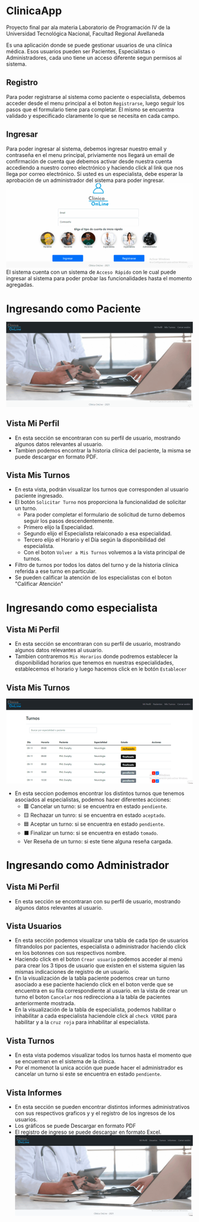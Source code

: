 # ClinicaApp

Proyecto final par ala materia Laboratorio de Programación IV de la Universidad Tecnológica Nacional, Facultad Regional Avellaneda

Es una aplicación donde se puede gestionar usuarios de una clínica médica. Esos usuarios pueden ser Pacientes, Especialistas o Administradores, cada uno tiene un acceso diferente segun permisos al sistema.

## Registro

Para poder registrarse al sistema como paciente o especialista, debemos acceder desde el menu principal a el boton `Registrarse`, luego seguir los pasos que el formulario tiene para completar. El mismo se encuentra validado y especificado claramente lo que se necesita en cada campo.

## Ingresar

Para poder ingresar al sistema, debemos ingresar nuestro email y contraseña en el menu principal, priviamente nos llegará un email de confirmación de cuenta que debemos activar desde nuestra cuenta accediendo a nuestro correo electrónico y haciendo click al link que nos llega por correo electrónico. 
Si usted es un especialista, debe esperar la aprobación de un administrador del sistema para poder ingresar.
![principal](https://github.com/barbosalucas278/imagenes-readme/blob/main/ejemplo-login.gif)
El sistema cuenta con un sistema de `Acceso Rápido` con le cual puede ingresar al sistema para poder probar las funcionalidades hasta el momento agregadas.

# Ingresando como Paciente
![principal](https://github.com/barbosalucas278/imagenes-readme/blob/main/ejemplo-vista-paciente.gif)
## Vista Mi Perfil

- En esta sección se encontraran con su perfil de usuario, mostrando algunos datos relevantes al usuario.
- Tambien podemos encontrar la historia clínica del paciente, la misma se puede descargar en formato PDF.

## Vista Mis Turnos

- En esta vista, podrán visualizar los turnos que corresponden al usuario paciente ingresado.
- El botón `Solicitar Turno` nos proporciona la funcionalidad de solicitar un turno.
  - Para poder completar el formulario de solicitud de turno debemos seguir los pasos descendentemente.
  - Primero elijo la Especialidad.
  - Segundo elijo el Especialista relaiconado a esa especialidad.
  - Tercero elijo el Horario y el Día según la disponibilidad del especialista.
  - Con el boton `Volver a Mis Turnos` volvemos a la vista principal de turnos.
- Filtro de turnos por todos los datos del turno y de la historia clínica referida a ese turno en particular.
- Se pueden calificar la atención de los especialistas con el boton "Calificar Atención"
# Ingresando como especialista

## Vista Mi Perfil

- En esta sección se encontraran con su perfil de usuario, mostrando algunos datos relevantes al usuario.
- Tambien contraremos `Mis Horarios` donde podremos establecer la disponibilidad horarios que tenemos en nuestras especialidades, establecemos el horario y luego hacemos click en le botón `Establecer`

## Vista Mis Turnos
![principal](https://github.com/barbosalucas278/imagenes-readme/blob/main/ejemplo-turno-especialista.gif)
- En esta seccion podemos encontrar los distintos turnos que tenemos asociados al especialistas, podemos hacer diferentes acciones:
  - :red_square: Cancelar un turno: si se encuentra en estado `pendiente`.
  - :yellow_square: Rechazar un tunro: si se encuentra en estado `aceptado`. 
  - :blue_square: Aceptar un turno: si se encuentra en estado `pendiente`.
  - :black_large_square: Finalizar un turno: si se encuentra en estado `tomado`.
  - Ver Reseña de un turno: si este tiene alguna reseña cargada.

# Ingresando como Administrador

## Vista Mi Perfil

- En esta sección se encontraran con su perfil de usuario, mostrando algunos datos relevantes al usuario.

## Vista Usuarios

- En esta sección podemos visualizar una tabla de cada tipo de usuarios filtrandolos por pacientes, especialista o administrador haciendo click en los botonnes con sus respectivos nombre.
- Haciendo click en el boton `Crear usuario` podemos acceder al menú para crear los 3 tipos de usuario que existen en el sistema siguien las mismas indicaciones de registro de un usuario.
- En la visualización de la tabla paciente podemos crear un turno asociado a ese paciente haciendo click en el boton verde que se encuentra en su fila correspondiente al usuario. en la vista de crear un turno el boton `Cancelar` nos redirecciona a la tabla de pacientes anteriormente mostrada.
- En la visualización de la tabla de especialista, podemos habilitar o inhabilitar a cada especialista haciendole click al `check VERDE` para habilitar y a la `cruz roja` para inhabilitar al especialista.

## Vista Turnos

- En esta vista podemos visualizar todos los turnos hasta el momento que se encuentran en el sistema de la clinica.
- Por el momenot la unica acción que puede hacer el administrador es cancelar un turno si este se encuentra en estado `pendiente`.

## Vista Informes

- En esta sección se pueden encontrar distintos informes administrativos con sus respectivos graficos y y  el registro de los ingresos de los usuarios.
- Los gráficos se puede Descargar en formato PDF 
- El registro de ingreso se puede descargar en formato Excel.
![principal](https://github.com/barbosalucas278/imagenes-readme/blob/main/ejemplo-informes-admin.gif)
